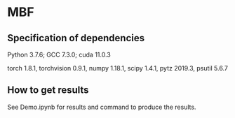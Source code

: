 # MBF 

## Specification of dependencies

Python 3.7.6;
GCC 7.3.0;
cuda 11.0.3

torch 1.8.1,
torchvision 0.9.1,
numpy 1.18.1,
scipy 1.4.1,
pytz 2019.3,
psutil 5.6.7


## How to get results

See Demo.ipynb for results and command to produce the results.


